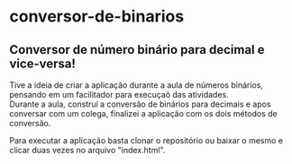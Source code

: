 # conversor-de-binarios

## Conversor de número binário para decimal e vice-versa!
Tive a ideia de criar a aplicação durante a aula de números binários, pensando em um facilitador para execuçaõ das atividades.<br>
Durante a aula, construí a conversão de binários para decimais e apos conversar com um colega, finalizei a aplicação com os dois métodos de conversão.

Para executar a aplicação basta clonar o repositório ou baixar o mesmo e clicar duas vezes no arquivo "index.html".

